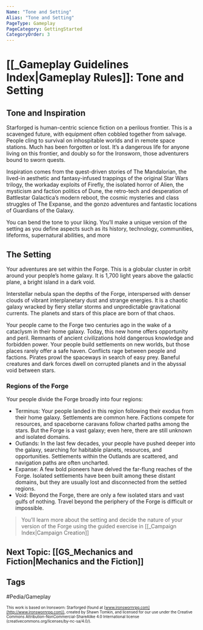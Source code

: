 ```yaml
---
Name: "Tone and Setting"
Alias: "Tone and Setting"
PageType: Gameplay
PageCategory: GettingStarted
CategoryOrder: 3
---
```

# [[_Gameplay Guidelines Index|Gameplay Rules]]: Tone and Setting

## Tone and Inspiration
Starforged is human-centric science fiction on a perilous frontier. This is a scavenged future, with equipment often cobbled together from salvage. People cling to survival on inhospitable worlds and in remote space stations. Much has been forgotten or lost. It’s a dangerous life for anyone living on this frontier, and doubly so for the Ironsworn, those adventurers bound to sworn quests.

Inspiration comes from the quest-driven stories of The Mandalorian, the lived-in aesthetic and fantasy-infused trappings of the original Star Wars trilogy, the workaday exploits of Firefly, the isolated horror of Alien, the mysticism and faction politics of Dune, the retro-tech and desperation of Battlestar Galactica’s modern reboot, the cosmic mysteries and class struggles of The Expanse, and the gonzo adventures and fantastic locations of Guardians of the Galaxy.

You can bend the tone to your liking. You’ll make a unique version of the setting as you define aspects such as its history, technology, communities, lifeforms, supernatural abilities, and more

## The Setting
Your adventures are set within the Forge. This is a globular cluster in orbit around your people’s home galaxy. It is 1,700 light years above the galactic plane, a bright island in a dark void.

Interstellar nebula span the depths of the Forge, interspersed with denser clouds of vibrant interplanetary dust and strange energies. It is a chaotic galaxy wracked by fiery stellar storms and unpredictable gravitational currents. The planets and stars of this place are born of that chaos.

Your people came to the Forge two centuries ago in the wake of a cataclysm in their home galaxy. Today, this new home offers opportunity and peril. Remnants of ancient civilizations hold dangerous knowledge and forbidden power. Your people build settlements on new worlds, but those places rarely offer a safe haven. Conflicts rage between people and factions. Pirates prowl the spaceways in search of easy prey. Baneful creatures and dark forces dwell on corrupted planets and in the abyssal void between stars.

### Regions of the Forge
Your people divide the Forge broadly into four regions: 
- Terminus: Your people landed in this region following their exodus from their home galaxy. Settlements are common here. Factions compete for resources, and spaceborne caravans follow charted paths among the stars. But the Forge is a vast galaxy; even here, there are still unknown and isolated domains. 
- Outlands: In the last few decades, your people have pushed deeper into the galaxy, searching for habitable planets, resources, and opportunities. Settlements within the Outlands are scattered, and navigation paths are often uncharted. 
- Expanse: A few bold pioneers have delved the far-flung reaches of the Forge. Isolated settlements have been built among these distant domains, but they are usually lost and disconnected from the settled regions. 
- Void: Beyond the Forge, there are only a few isolated stars and vast gulfs of nothing. Travel beyond the periphery of the Forge is difficult or impossible.

> You’ll learn more about the setting and decide the nature of your version of the Forge using the guided exercise in [[_Campaign Index|Campaign Creation]]

## Next Topic: [[GS_Mechanics and Fiction|Mechanics and the Fiction]]

## Tags
#Pedia/Gameplay 

<font size=-2>This work is based on Ironsworn: Starforged (found at [www.ironswornrpg.com](http://www.ironswornrpg.com)), created by Shawn Tomkin, and licensed for our use under the Creative Commons Attribution-NonCommercial-ShareAlike 4.0 International license  (creativecommons.org/licenses/by-nc-sa/4.0/).</font>